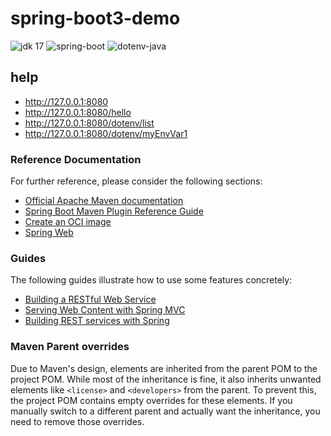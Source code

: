 # spring-boot3-demo

![jdk 17](https://img.shields.io/static/v1?label=jdk&message=17&color=blue)
![spring-boot](https://img.shields.io/static/v1?label=spring-boot&message=3.5.7&color=green)
![dotenv-java](https://img.shields.io/static/v1?label=dotenv-java&message=3.2.0&color=blue)

## help
* http://127.0.0.1:8080
* http://127.0.0.1:8080/hello
* http://127.0.0.1:8080/dotenv/list
* http://127.0.0.1:8080/dotenv/myEnvVar1

### Reference Documentation

For further reference, please consider the following sections:

* [Official Apache Maven documentation](https://maven.apache.org/guides/index.html)
* [Spring Boot Maven Plugin Reference Guide](https://docs.spring.io/spring-boot/3.5.7/maven-plugin)
* [Create an OCI image](https://docs.spring.io/spring-boot/3.5.7/maven-plugin/build-image.html)
* [Spring Web](https://docs.spring.io/spring-boot/3.5.7/reference/web/servlet.html)

### Guides

The following guides illustrate how to use some features concretely:

* [Building a RESTful Web Service](https://spring.io/guides/gs/rest-service/)
* [Serving Web Content with Spring MVC](https://spring.io/guides/gs/serving-web-content/)
* [Building REST services with Spring](https://spring.io/guides/tutorials/rest/)

### Maven Parent overrides

Due to Maven's design, elements are inherited from the parent POM to the project POM.
While most of the inheritance is fine, it also inherits unwanted elements like `<license>` and `<developers>` from the
parent.
To prevent this, the project POM contains empty overrides for these elements.
If you manually switch to a different parent and actually want the inheritance, you need to remove those overrides.

